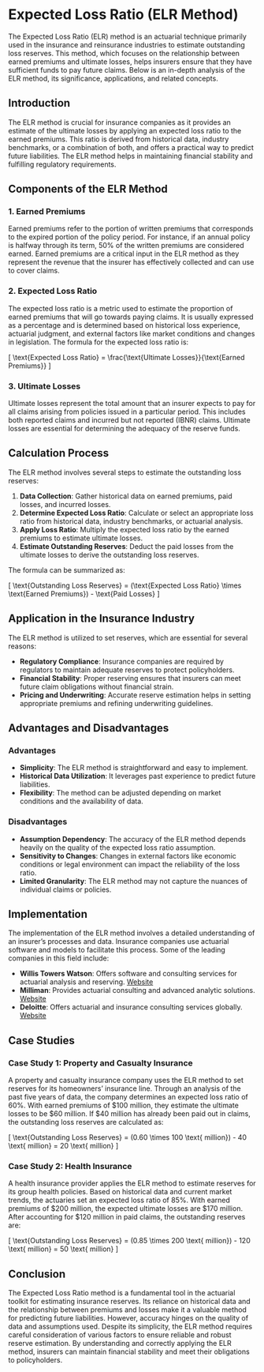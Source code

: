 # Expected Loss Ratio (ELR Method)

The Expected Loss Ratio (ELR) method is an actuarial technique primarily used in the insurance and reinsurance industries to estimate outstanding loss reserves. This method, which focuses on the relationship between earned premiums and ultimate losses, helps insurers ensure that they have sufficient funds to pay future claims. Below is an in-depth analysis of the ELR method, its significance, applications, and related concepts.

## Introduction

The ELR method is crucial for insurance companies as it provides an estimate of the ultimate losses by applying an expected loss ratio to the earned premiums. This ratio is derived from historical data, industry benchmarks, or a combination of both, and offers a practical way to predict future liabilities. The ELR method helps in maintaining financial stability and fulfilling regulatory requirements.

## Components of the ELR Method

### 1. Earned Premiums

Earned premiums refer to the portion of written premiums that corresponds to the expired portion of the policy period. For instance, if an annual policy is halfway through its term, 50% of the written premiums are considered earned. Earned premiums are a critical input in the ELR method as they represent the revenue that the insurer has effectively collected and can use to cover claims.

### 2. Expected Loss Ratio

The expected loss ratio is a metric used to estimate the proportion of earned premiums that will go towards paying claims. It is usually expressed as a percentage and is determined based on historical loss experience, actuarial judgment, and external factors like market conditions and changes in legislation. The formula for the expected loss ratio is:

\[ \text{Expected Loss Ratio} = \frac{\text{Ultimate Losses}}{\text{Earned Premiums}} \]

### 3. Ultimate Losses

Ultimate losses represent the total amount that an insurer expects to pay for all claims arising from policies issued in a particular period. This includes both reported claims and incurred but not reported (IBNR) claims. Ultimate losses are essential for determining the adequacy of the reserve funds.

## Calculation Process

The ELR method involves several steps to estimate the outstanding loss reserves:

1. **Data Collection**: Gather historical data on earned premiums, paid losses, and incurred losses.
2. **Determine Expected Loss Ratio**: Calculate or select an appropriate loss ratio from historical data, industry benchmarks, or actuarial analysis.
3. **Apply Loss Ratio**: Multiply the expected loss ratio by the earned premiums to estimate ultimate losses.
4. **Estimate Outstanding Reserves**: Deduct the paid losses from the ultimate losses to derive the outstanding loss reserves.

The formula can be summarized as:

\[ \text{Outstanding Loss Reserves} = (\text{Expected Loss Ratio} \times \text{Earned Premiums}) - \text{Paid Losses} \]

## Application in the Insurance Industry

The ELR method is utilized to set reserves, which are essential for several reasons:

- **Regulatory Compliance**: Insurance companies are required by regulators to maintain adequate reserves to protect policyholders.
- **Financial Stability**: Proper reserving ensures that insurers can meet future claim obligations without financial strain.
- **Pricing and Underwriting**: Accurate reserve estimation helps in setting appropriate premiums and refining underwriting guidelines.

## Advantages and Disadvantages

### Advantages

- **Simplicity**: The ELR method is straightforward and easy to implement.
- **Historical Data Utilization**: It leverages past experience to predict future liabilities.
- **Flexibility**: The method can be adjusted depending on market conditions and the availability of data.

### Disadvantages

- **Assumption Dependency**: The accuracy of the ELR method depends heavily on the quality of the expected loss ratio assumption.
- **Sensitivity to Changes**: Changes in external factors like economic conditions or legal environment can impact the reliability of the loss ratio.
- **Limited Granularity**: The ELR method may not capture the nuances of individual claims or policies.

## Implementation

The implementation of the ELR method involves a detailed understanding of an insurer’s processes and data. Insurance companies use actuarial software and models to facilitate this process. Some of the leading companies in this field include:

- **Willis Towers Watson**: Offers software and consulting services for actuarial analysis and reserving. [Website](https://www.wtwco.com)
- **Milliman**: Provides actuarial consulting and advanced analytic solutions. [Website](https://www.milliman.com)
- **Deloitte**: Offers actuarial and insurance consulting services globally. [Website](https://www2.deloitte.com)

## Case Studies

### Case Study 1: Property and Casualty Insurance

A property and casualty insurance company uses the ELR method to set reserves for its homeowners’ insurance line. Through an analysis of the past five years of data, the company determines an expected loss ratio of 60%. With earned premiums of $100 million, they estimate the ultimate losses to be $60 million. If $40 million has already been paid out in claims, the outstanding loss reserves are calculated as:

\[ \text{Outstanding Loss Reserves} = (0.60 \times 100 \text{ million}) - 40 \text{ million} = 20 \text{ million} \]

### Case Study 2: Health Insurance

A health insurance provider applies the ELR method to estimate reserves for its group health policies. Based on historical data and current market trends, the actuaries set an expected loss ratio of 85%. With earned premiums of $200 million, the expected ultimate losses are $170 million. After accounting for $120 million in paid claims, the outstanding reserves are:

\[ \text{Outstanding Loss Reserves} = (0.85 \times 200 \text{ million}) - 120 \text{ million} = 50 \text{ million} \]

## Conclusion

The Expected Loss Ratio method is a fundamental tool in the actuarial toolkit for estimating insurance reserves. Its reliance on historical data and the relationship between premiums and losses make it a valuable method for predicting future liabilities. However, accuracy hinges on the quality of data and assumptions used. Despite its simplicity, the ELR method requires careful consideration of various factors to ensure reliable and robust reserve estimation. By understanding and correctly applying the ELR method, insurers can maintain financial stability and meet their obligations to policyholders.